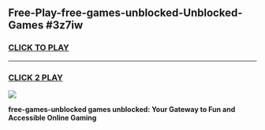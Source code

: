 
## Free-Play-free-games-unblocked-Unblocked-Games #3z7iw
<h3>
<a href="https://news.freeplayer.one?title=free-games-unblocked&ref=8M">CLICK TO PLAY</a></h3>
<hr>

<h3>
<a href="https://news.freeplayer.one?title=free-games-unblocked&ref=8M">CLICK 2 PLAY</a>
  
</h3>

<a href="https://news.freeplayer.one?title=free-games-unblocked&ref=8M"><img src="https://clearcache.store/games.png"></a>


**free-games-unblocked games unblocked: Your Gateway to Fun and Accessible Online Gaming**
